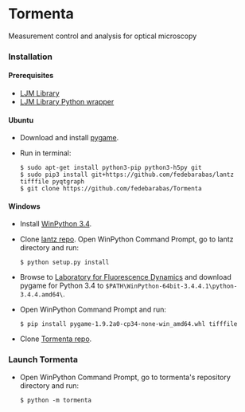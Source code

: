 # Tormenta
Measurement control and analysis for optical microscopy

### Installation

#### Prerequisites
 - [LJM Library](https://labjack.com/support/software/installers/ljm)
 - [LJM Library Python wrapper](https://labjack.com/support/software/examples/ljm/python)

#### Ubuntu
 - Download and install [pygame](http://pygame.org/wiki/index). 
 - Run in terminal:

    ```
    $ sudo apt-get install python3-pip python3-h5py git
    $ sudo pip3 install git+https://github.com/fedebarabas/lantz tifffile pyqtgraph
    $ git clone https://github.com/fedebarabas/Tormenta
    ```

#### Windows
- Install [WinPython 3.4](https://sourceforge.net/projects/winpython/files/).
- Clone [lantz repo](https://github.com/fedebarabas/lantz). Open WinPython Command Prompt, go to lantz directory and run:

    ```
    $ python setup.py install
    ```
- Browse to [Laboratory for Fluorescence Dynamics](http://www.lfd.uci.edu/~gohlke/pythonlibs/) and download pygame for Python 3.4 to `$PATH\WinPython-64bit-3.4.4.1\python-3.4.4.amd64\`.
- Open WinPython Command Prompt and run:

    ```
    $ pip install pygame-1.9.2a0-cp34-none-win_amd64.whl tifffile 
    ```
- Clone [Tormenta repo](https://github.com/fedebarabas/tormenta).

### Launch Tormenta
 - Open WinPython Command Prompt, go to tormenta's repository directory and run:

    ```
    $ python -m tormenta
    ```